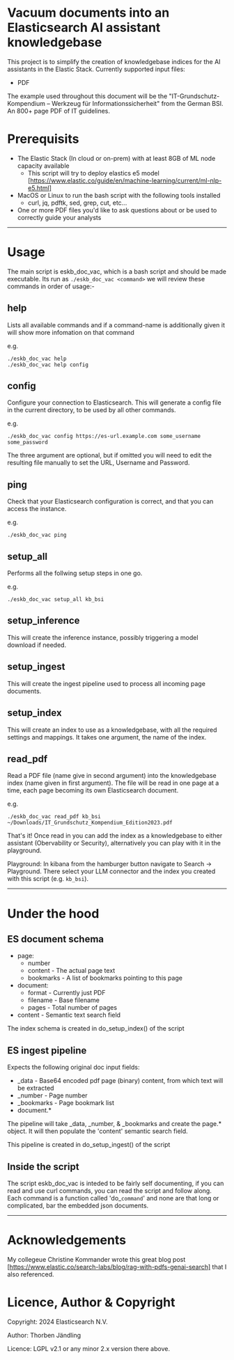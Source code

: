 Vacuum documents into an Elasticsearch AI assistant knowledgebase
=========================================================

This project is to simplify the creation of knowledgebase indices for the AI assistants
in the Elastic Stack. Currently supported input files:

 - PDF

The example used throughout this document will be the "IT-Grundschutz-Kompendium – Werkzeug für Informationssicherheit" from the German BSI. An 800+ page PDF of IT guidelines.

Prerequisits
============

 - The Elastic Stack (In cloud or on-prem) with at least 8GB of ML node capacity available
   - This script will try to deploy elastics e5 model [https://www.elastic.co/guide/en/machine-learning/current/ml-nlp-e5.html]
 - MacOS or Linux to run the bash script with the following tools installed
   - curl, jq, pdftk, sed, grep, cut, etc...
 - One or more PDF files you'd like to ask questions about or be used to correctly guide your analysts

----

Usage
=====

The main script is eskb_doc_vac, which is a bash script and should be made executable.
Its run as `./eskb_doc_vac <command>` we will review these commands in order of usage:-

help
----

Lists all available commands and if a command-name is additionally given it will show more infomation on that command

e.g.

```
./eskb_doc_vac help
./eskb_doc_vac help config
```

config
------

Configure your connection to Elasticsearch. This will generate a config file in the current directory, to be used by all other commands.

e.g.
```
./eskb_doc_vac config https://es-url.example.com some_username some_password
```

The three argument are optional, but if omitted you will need to edit the resulting file
manually to set the URL, Username and Password.

ping
----

Check that your Elasticsearch configuration is correct, and that you can access the instance.

e.g.
```
./eskb_doc_vac ping
```

setup_all
---------

Performs all the follwing setup steps in one go.

e.g.
```
./eskb_doc_vac setup_all kb_bsi
```

setup_inference
---------------

This will create the inference instance, possibly triggering a model download if needed.

setup_ingest
------------

This will create the ingest pipeline used to process all incoming page documents.

setup_index
-----------

This will create an index to use as a knowledgebase, with all the required settings and mappings. It takes one argument, the name of the index.

read_pdf
--------

Read a PDF file (name give in second argument) into the knowledgebase index
(name given in first argument). The file will be read in one page at a time, each page becoming its own Elasticsearch document.

e.g.
```
./eskb_doc_vac read_pdf kb_bsi ~/Downloads/IT_Grundschutz_Kompendium_Edition2023.pdf
```

That's it! Once read in you can add the index as a knowledgebase to either assistant (Obervability or Security), alternatively you can play with it in the playground.

Playground: In kibana from the hamburger button navigate to Search -> Playground. There select your LLM connector and the index you created with this script (e.g. `kb_bsi`).

---

Under the hood
==============

ES document schema
------------------

 - page:
   - number
   - content - The actual page text
   - bookmarks - A list of bookmarks pointing to this page
 - document:
   - format - Currently just PDF
   - filename - Base filename
   - pages - Total number of pages
 - content - Semantic text search field

The index schema is created in do_setup_index() of the script

ES ingest pipeline
------------------

Expects the following original doc input fields:
 - _data - Base64 encoded pdf page (binary) content, from which text will be extracted
 - _number - Page number
 - _bookmarks - Page bookmark list
 - document.*

The pipeline will take _data, _number, & _bookmarks and create the page.* object.
It will then populate the 'content' semantic search field.

This pipeline is created in do_setup_ingest() of the script


Inside the script
-----------------

The script eskb_doc_vac is inteded to be fairly self documenting, if you can read and use
curl commands, you can read the script and follow along. Each command is a function called
'do_`command`' and none are that long or complicated, bar the embedded json documents.

----

Acknowledgements
================

My collegeue Christine Kommander wrote this great blog post [https://www.elastic.co/search-labs/blog/rag-with-pdfs-genai-search] that I also referenced.


Licence, Author & Copyright
===========================

Copyright: 2024 Elasticsearch N.V.

Author: Thorben Jändling

Licence: LGPL v2.1 or any minor 2.x version there above.
